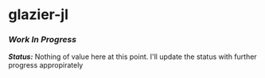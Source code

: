 # glazier-jl
### ***Work In Progress***

***Status:*** Nothing of value here at this point. I'll update the status with further progress appropirately
